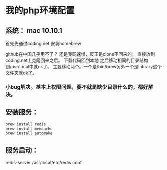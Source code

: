 # 我的php环境配置

## 系统： mac 10.10.1
首先先通过coding.net 安装homebrew

github在中国几乎用不了？ 还是我网速慢，反正是clone不回来的。
直接放到coding.net上克隆回来之后。
下载代码回到本地
之后移动相同的目录结构到/usr/local中就ok了。
主要移动两个。一个是/bin/brew另外一个是Library这个文件夹就ok了。

### 小bug解决。基本上权限问题，要不就是缺少目录什么的，都好解决。

## 安装服务：
```bash
brew install redis 
brew install memcache
brew install automake
```
## 服务启动：
redis-server /usr/local/etc/redis.conf

